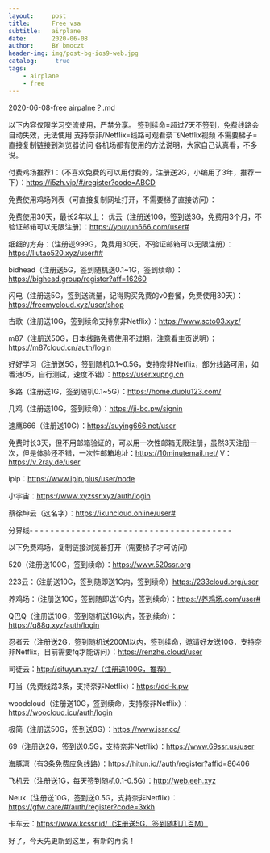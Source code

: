 ```yaml
---
layout:     post
title:      Free vsa
subtitle:   airplane
date:       2020-06-08
author:     BY bmoczt
header-img: img/post-bg-ios9-web.jpg
catalog: 	 true
tags:
    - airplane
    - free
---
```


2020-06-08-free airpalne？.md




以下内容仅限学习交流使用，严禁分享。
签到续命=超过7天不签到，免费线路会自动失效，无法使用
支持奈非/Netflix=线路可观看奈飞Netflix视频
不需要梯子=直接复制链接到浏览器访问
各机场都有使用的方法说明，大家自己认真看，不多说。

付费鸡场推荐1：（不喜欢免费的可以用付费的，注册送2G，小编用了3年，推荐一下）：https://i5zh.vip/#/register?code=ABCD

免费使用鸡场列表（可直接复制网址打开，不需要梯子直接访问）：

免费使用30天，最长2年以上：
优云（注册送10G，签到送3G，免费用3个月，不验证邮箱可以无限注册）：https://youyun666.com/user#


细细的方舟：（注册送999G，免费用30天，不验证邮箱可以无限注册）：https://liutao520.xyz/user##


bidhead（注册送5G，签到随机送0.1~1G，签到续命）：https://bighead.group/register?aff=16260


闪电（注册送5G，签到送流量，记得购买免费的v0套餐，免费使用30天）：https://freemycloud.xyz/user/shop


古歌（注册送10G，签到续命支持奈非Netflix）：https://www.scto03.xyz/


m87（注册送50G，日本线路免费使用不过期，注意看主页说明）；https://m87cloud.cn/auth/login

好好学习（注册送5G，签到随机0.1~0.5G，支持奈非Netflix，部分线路可用，如香港05，自行测试，速度不错）：https://user.xupng.cn

多路（注册送1G，签到随机0.1~5G）：https://home.duolu123.com/

几鸡（注册送10G，签到续命）：https://ji-bc.pw/signin

速鹰666（注册送10G）：https://suying666.net/user

免费时长3天，但不用邮箱验证的，可以用一次性邮箱无限注册，虽然3天注册一次，但是体验还不错，一次性邮箱地址：https://10minutemail.net/
V：https://v.2ray.de/user

ipip：https://www.ipip.plus/user/node

小宇宙：https://www.xyzssr.xyz/auth/login

蔡徐坤云（这名字）：https://ikuncloud.online/user#

分界线- - - - - - - - - - - - - - - - - - - - - - - - - - - - - - - - - - - - - - -

以下免费鸡场，复制链接浏览器打开（需要梯子才可访问）

520（注册送100G，签到续命）：https://www.520ssr.org

223云：（注册送10G，签到随即送1G内，签到续命）https://233cloud.org/user

养鸡场：（注册送10G，签到随即送1G内，签到续命）：https://养鸡场.com/user#

Q巴Q（注册送10G，签到随机送1G以内，签到续命）：https://q88q.xyz/auth/login

忍者云（注册送2G，签到随机送200M以内，签到续命，邀请好友送10G，支持奈非Netflix，目前需要fq才能访问）：https://renzhe.cloud/user

司徒云：http://situyun.xyz/（注册送100G，推荐）

叮当（免费线路3条，支持奈非Netflix）：https://dd-k.pw

woodcloud（注册送10G，签到续命，支持奈非Netflix）：https://woocloud.icu/auth/login

极简（注册送50G，签到送8G）：https://www.jssr.cc/

69（注册送2G，签到送0.5G，支持奈非Netflix）：https://www.69ssr.us/user

海豚湾（有3条免费应急线路）：https://hitun.io//auth/register?affid=86406

飞机云（注册送1G，每天签到随机0.1-0.5G）：http://web.eeh.xyz

Neuk（注册送10G，签到送0.5G，支持奈非Netflix）：https://gfw.care/#/auth/register?code=3xkh

卡车云：https://www.kcssr.id/（注册送5G，签到随机几百M）

好了，今天先更新到这里，有新的再说！
